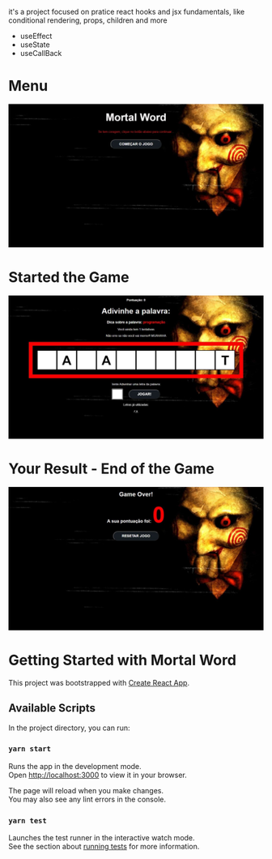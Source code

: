 it's a project focused on pratice react hooks and jsx fundamentals, like conditional rendering, props, children and more
- useEffect
- useState
- useCallBack


<h1> Menu </h1>
<img src="https://github.com/felipematheus1337/Mortal_Word/blob/master/mortalword/examples/menu.jpg?raw=true"/>

<h1> Started the Game </h1>
<img src="https://github.com/felipematheus1337/Mortal_Word/blob/master/mortalword/examples/midgame.jpg?raw=true"/>
</hr>
<h1> Your Result - End of the Game </h1>
<img src="https://github.com/felipematheus1337/Mortal_Word/blob/master/mortalword/examples/result.jpg?raw=true"/>





# Getting Started with Mortal Word

This project was bootstrapped with [Create React App](https://github.com/facebook/create-react-app).

## Available Scripts

In the project directory, you can run:

### `yarn start`

Runs the app in the development mode.\
Open [http://localhost:3000](http://localhost:3000) to view it in your browser.

The page will reload when you make changes.\
You may also see any lint errors in the console.

### `yarn test`

Launches the test runner in the interactive watch mode.\
See the section about [running tests](https://facebook.github.io/create-react-app/docs/running-tests) for more information.



